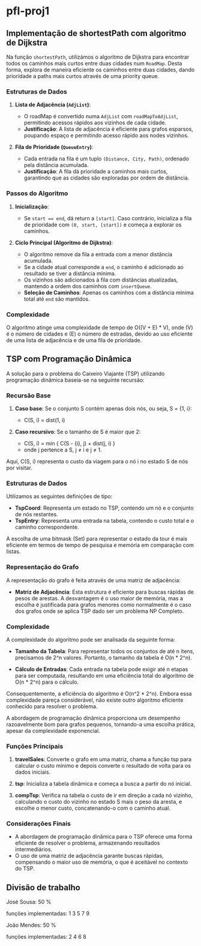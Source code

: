 # pfl-proj1

## Implementação de shortestPath com algoritmo de Dijkstra

Na função `shortestPath`, utilizámos o algoritmo de Dijkstra para encontrar todos os caminhos mais curtos entre duas cidades num `RoadMap`. Desta forma, explora de maneira eficiente os caminhos entre duas cidades, dando prioridade a paths mais curtos através de uma priority queue.

### Estruturas de Dados

1. **Lista de Adjacência (`AdjList`)**:
   - O roadMap é convertido numa `AdjList` com `roadMapToAdjList`, permitindo acessos rápidos aos vizinhos de cada cidade.
   - **Justificação**: A lista de adjacência é eficiente para grafos esparsos, poupando espaço e permitindo acesso rápido aos nodes vizinhos.

2. **Fila de Prioridade (`QueueEntry`)**:
   - Cada entrada na fila é um tuplo `(Distance, City, Path)`, ordenado pela distância acumulada.
   - **Justificação**: A fila dá prioridade a caminhos mais curtos, garantindo que as cidades são exploradas por ordem de distância.

### Passos do Algoritmo

1. **Inicialização**:
   - Se `start == end`, dá return a `[start]`. Caso contrário, inicializa a fila de prioridade com `(0, start, [start])` e começa a explorar os caminhos.

2. **Ciclo Principal (Algoritmo de Dijkstra)**:
   - O algoritmo remove da fila a entrada com a menor distância acumulada.
   - Se a cidade atual corresponde a `end`, o caminho é adicionado ao resultado se tiver a distância mínima.
   - Os vizinhos são adicionados à fila com distâncias atualizadas, mantendo a ordem dos caminhos com `insertQueue`.
   - **Seleção de Caminhos**: Apenas os caminhos com a distância mínima total até `end` são mantidos.

### Complexidade

O algoritmo atinge uma complexidade de tempo de O((V + E) * V), onde (V) é o número de cidades e (E) o número de estradas, devido ao uso eficiente de uma lista de adjacência e de uma fila de prioridade.



## TSP com Programação Dinâmica

A solução para o problema do Caixeiro Viajante (TSP) utilizando programação dinâmica baseia-se na seguinte recursão:

### Recursão Base

1. **Caso base**: Se o conjunto S contém apenas dois nós, ou seja, S = {1, i}:
   - C(S, i) = dist(1, i)

2. **Caso recursivo**: Se o tamanho de S é maior que 2:
   - C(S, i) = min { C(S - {i}, j) + dist(j, i) }
   - onde j pertence a S, j ≠ i e j ≠ 1.

Aqui, C(S, i) representa o custo da viagem para o nó i no estado S de nós por visitar.

### Estruturas de Dados

Utilizamos as seguintes definições de tipo:

- **TspCoord**: Representa um estado no TSP, contendo um nó e o conjunto de nós restantes.
- **TspEntry**: Representa uma entrada na tabela, contendo o custo total e o caminho correspondente.

A escolha de uma bitmask (Set) para representar o estado da tour é mais eficiente em termos de tempo de pesquisa e memória em comparação com listas.

### Representação do Grafo

A representação do grafo é feita através de uma matriz de adjacência:

- **Matriz de Adjacência**: Esta estrutura é eficiente para buscas rápidas de pesos de arestas. A desvantagem é o uso maior de memória, mas a escolha é justificada para grafos menores como normalmente é o caso dos grafos onde se aplica TSP dado ser um problema NP Completo.

### Complexidade

A complexidade do algoritmo pode ser analisada da seguinte forma:

- **Tamanho da Tabela**: Para representar todos os conjuntos de até n itens, precisamos de 2^n valores. Portanto, o tamanho da tabela é O(n * 2^n).
  
- **Cálculo de Entradas**: Cada entrada na tabela pode exigir até n etapas para ser computada, resultando em uma eficiência total do algoritmo de O(n * 2^n) para o cálculo.

Consequentemente, a eficiência do algoritmo é O(n^2 * 2^n). Embora essa complexidade pareça considerável, não existe outro algoritmo eficiente conhecido para resolver o problema.

A abordagem de programação dinâmica proporciona um desempenho razoavelmente bom para grafos pequenos, tornando-a uma escolha prática, apesar da complexidade exponencial.

### Funções Principais

1. **travelSales**: Converte o grafo em uma matriz, chama a função tsp para calcular o custo mínimo e depois converte o resultado de volta para os dados iniciais.

2. **tsp**: Inicializa a tabela dinâmica e começa a busca a partir do nó inicial.

3. **compTsp**: Verifica na tabela o custo de ir em direção a cada nó vizinho, calculando o custo do vizinho no estado S mais o peso da aresta, e escolhe o menor custo, concatenando-o com o caminho atual.

### Considerações Finais

- A abordagem de programação dinâmica para o TSP oferece uma forma eficiente de resolver o problema, armazenando resultados intermediários.
- O uso de uma matriz de adjacência garante buscas rápidas, compensando o maior uso de memória, o que é aceitável no contexto do TSP.


## Divisão de trabalho


José Sousa: 50 %

funções implementadas: 1 3 5 7 9

João Mendes: 50 %

funções implementadas: 2 4 6 8